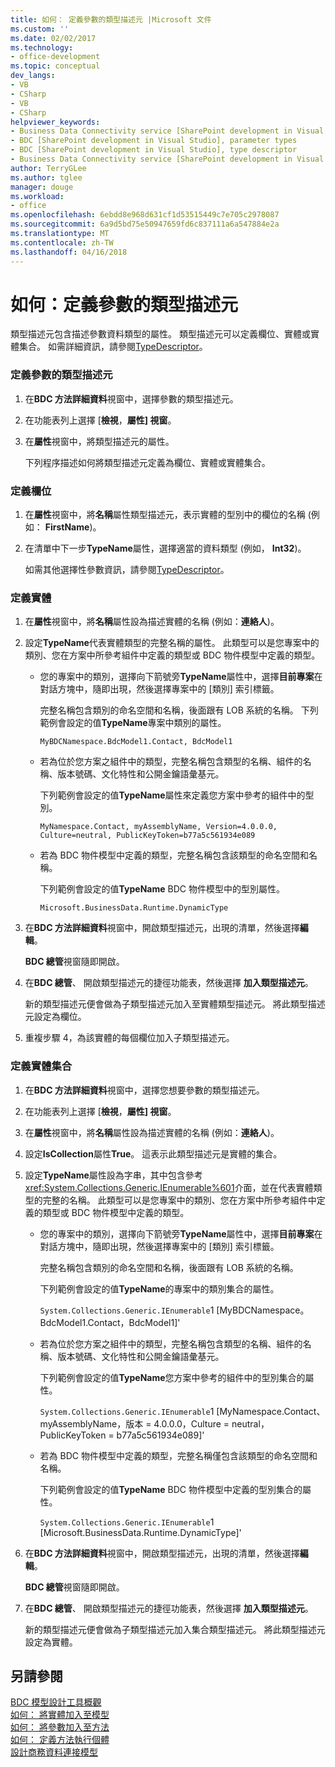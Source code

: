 ```yaml
---
title: 如何： 定義參數的類型描述元 |Microsoft 文件
ms.custom: ''
ms.date: 02/02/2017
ms.technology:
- office-development
ms.topic: conceptual
dev_langs:
- VB
- CSharp
- VB
- CSharp
helpviewer_keywords:
- Business Data Connectivity service [SharePoint development in Visual Studio], type descriptor
- BDC [SharePoint development in Visual Studio], parameter types
- BDC [SharePoint development in Visual Studio], type descriptor
- Business Data Connectivity service [SharePoint development in Visual Studio], parameter types
author: TerryGLee
ms.author: tglee
manager: douge
ms.workload:
- office
ms.openlocfilehash: 6ebdd8e968d631cf1d53515449c7e705c2978087
ms.sourcegitcommit: 6a9d5bd75e50947659fd6c837111a6a547884e2a
ms.translationtype: MT
ms.contentlocale: zh-TW
ms.lasthandoff: 04/16/2018
---
```

# <a name="how-to-define-the-type-descriptor-of-a-parameter"></a>如何：定義參數的類型描述元
  類型描述元包含描述參數資料類型的屬性。 類型描述元可以定義欄位、實體或實體集合。 如需詳細資訊，請參閱[TypeDescriptor](http://msdn.microsoft.com/library/ms543392%28v=office.12%29.aspx)。  
  
### <a name="to-define-the-type-descriptor-of-a-parameter"></a>定義參數的類型描述元  
  
1.  在**BDC 方法詳細資料**視窗中，選擇參數的類型描述元。  
  
2.  在功能表列上選擇 [**檢視**，**屬性] 視窗**。  
  
3.  在**屬性**視窗中，將類型描述元的屬性。  
  
     下列程序描述如何將類型描述元定義為欄位、實體或實體集合。  
  
### <a name="to-define-a-field"></a>定義欄位  
  
1.  在**屬性**視窗中，將**名稱**屬性類型描述元，表示實體的型別中的欄位的名稱 (例如： **FirstName**)。  
  
2.  在清單中下一步**TypeName**屬性，選擇適當的資料類型 (例如， **Int32**)。  
  
     如需其他選擇性參數資訊，請參閱[TypeDescriptor](http://msdn.microsoft.com/library/ms543392%28v=office.12%29.aspx)。  
  
### <a name="to-define-an-entity"></a>定義實體  
  
1.  在**屬性**視窗中，將**名稱**屬性設為描述實體的名稱 (例如：**連絡人**)。  
  
2.  設定**TypeName**代表實體類型的完整名稱的屬性。 此類型可以是您專案中的類別、您在方案中所參考組件中定義的類型或 BDC 物件模型中定義的類型。  
  
    -   您的專案中的類別，選擇向下箭號旁**TypeName**屬性中，選擇**目前專案**在對話方塊中，隨即出現，然後選擇專案中的 [類別] 索引標籤。  
  
         完整名稱包含類別的命名空間和名稱，後面跟有 LOB 系統的名稱。 下列範例會設定的值**TypeName**專案中類別的屬性。  
  
         `MyBDCNamespace.BdcModel1.Contact, BdcModel1`  
  
    -   若為位於您方案之組件中的類型，完整名稱包含類型的名稱、組件的名稱、版本號碼、文化特性和公開金鑰語彙基元。  
  
         下列範例會設定的值**TypeName**屬性來定義您方案中參考的組件中的型別。  
  
         `MyNamespace.Contact, myAssemblyName, Version=4.0.0.0, Culture=neutral, PublicKeyToken=b77a5c561934e089`  
  
    -   若為 BDC 物件模型中定義的類型，完整名稱包含該類型的命名空間和名稱。  
  
         下列範例會設定的值**TypeName** BDC 物件模型中的型別屬性。  
  
         `Microsoft.BusinessData.Runtime.DynamicType`  
  
3.  在**BDC 方法詳細資料**視窗中，開啟類型描述元，出現的清單，然後選擇**編輯**。  
  
     **BDC 總管**視窗隨即開啟。  
  
4.  在**BDC 總管**、 開啟類型描述元的捷徑功能表，然後選擇 **加入類型描述元**。  
  
     新的類型描述元便會做為子類型描述元加入至實體類型描述元。 將此類型描述元設定為欄位。  
  
5.  重複步驟 4，為該實體的每個欄位加入子類型描述元。  
  
### <a name="to-define-a-collection-of-entities"></a>定義實體集合  
  
1.  在**BDC 方法詳細資料**視窗中，選擇您想要參數的類型描述元。  
  
2.  在功能表列上選擇 [**檢視**，**屬性] 視窗**。  
  
3.  在**屬性**視窗中，將**名稱**屬性設為描述實體的名稱 (例如：**連絡人**)。  
  
4.  設定**IsCollection**屬性**True**。 這表示此類型描述元是實體的集合。  
  
5.  設定**TypeName**屬性設為字串，其中包含參考<xref:System.Collections.Generic.IEnumerable%601>介面，並在代表實體類型的完整的名稱。 此類型可以是您專案中的類別、您在方案中所參考組件中定義的類型或 BDC 物件模型中定義的類型。  
  
    -   您的專案中的類別，選擇向下箭號旁**TypeName**屬性中，選擇**目前專案**在對話方塊中，隨即出現，然後選擇專案中的 [類別] 索引標籤。  
  
         完整名稱包含類別的命名空間和名稱，後面跟有 LOB 系統的名稱。  
  
         下列範例會設定的值**TypeName**的專案中的類別集合的屬性。  
  
         `System.Collections.Generic.IEnumerable`1 [MyBDCNamespace。` `BdcModel1.Contact，BdcModel1]'  
  
    -   若為位於您方案之組件中的類型，完整名稱包含類型的名稱、組件的名稱、版本號碼、文化特性和公開金鑰語彙基元。  
  
         下列範例會設定的值**TypeName**您方案中參考的組件中的型別集合的屬性。  
  
         `System.Collections.Generic.IEnumerable`1 [MyNamespace.Contact、 myAssemblyName，版本 = 4.0.0.0，Culture = neutral，PublicKeyToken = b77a5c561934e089]'  
  
    -   若為 BDC 物件模型中定義的類型，完整名稱僅包含該類型的命名空間和名稱。  
  
         下列範例會設定的值**TypeName** BDC 物件模型中定義的型別集合的屬性。  
  
         `System.Collections.Generic.IEnumerable`1 [Microsoft.BusinessData.Runtime.DynamicType]'  
  
6.  在**BDC 方法詳細資料**視窗中，開啟類型描述元，出現的清單，然後選擇**編輯**。  
  
     **BDC 總管**視窗隨即開啟。  
  
7.  在**BDC 總管**、 開啟類型描述元的捷徑功能表，然後選擇 **加入類型描述元**。  
  
     新的類型描述元便會做為子類型描述元加入集合類型描述元。 將此類型描述元設定為實體。  
  
## <a name="see-also"></a>另請參閱  
 [BDC 模型設計工具概觀](../sharepoint/bdc-model-design-tools-overview.md)   
 [如何： 將實體加入至模型](../sharepoint/how-to-add-an-entity-to-a-model.md)   
 [如何： 將參數加入至方法](../sharepoint/how-to-add-a-parameter-to-a-method.md)   
 [如何： 定義方法執行個體](../sharepoint/how-to-define-a-method-instance.md)   
 [設計商務資料連接模型](../sharepoint/designing-a-business-data-connectivity-model.md)  
  
  